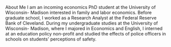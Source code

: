 About Me
I am an incoming economics PhD student at the University of Wisconsin- Madison interested in family and labor economics. Before graduate school, I worked as a Research Analyst at the Federal Reserve Bank of Cleveland. During my undergraduate studies at the University of Wisconsin- Madison, where I majored in Economics and English, I interned at an education policy non-profit and studied the effects of police officers in schools on students' perceptions of safety. 
